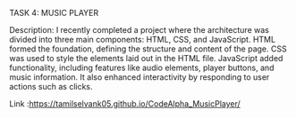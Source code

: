 TASK 4: MUSIC PLAYER

Description: 
I recently completed a project where the architecture was divided into three main components: HTML, CSS, and JavaScript. HTML formed the foundation, defining the structure and content of the page. CSS was used to style the elements laid out in the HTML file. JavaScript added functionality, including features like audio elements, player buttons, and music information. It also enhanced interactivity by responding to user actions such as clicks.

Link :https://tamilselvank05.github.io/CodeAlpha_MusicPlayer/
